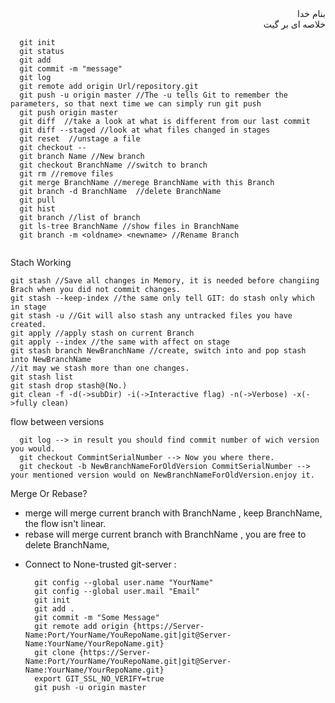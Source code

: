 <div dir='rtl'>بنام خدا</div>
<div dir='rtl'>خلاصه ای بر گیت</div>

```vala
  git init
  git status
  git add
  git commit -m "message"
  git log
  git remote add origin Url/repository.git
  git push -u origin master //The -u tells Git to remember the parameters, so that next time we can simply run git push
  git push origin master
  git diff  //take a look at what is different from our last commit
  git diff --staged //look at what files changed in stages
  git reset  //unstage a file
  git checkout -- 
  git branch Name //New branch
  git checkout BranchName //switch to branch
  git rm //remove files
  git merge BranchName //merege BranchName with this Branch
  git branch -d BranchName  //delete BranchName
  git pull 
  git hist
  git branch //list of branch
  git ls-tree BranchName //show files in BranchName
  git branch -m <oldname> <newname> //Rename Branch


```
Stach Working
```vala
git stash //Save all changes in Memory, it is needed before changiing Brach when you did not commit changes.
git stash --keep-index //the same only tell GIT: do stash only which in stage
git stash -u //Git will also stash any untracked files you have created.
git apply //apply stash on current Branch
git apply --index //the same with affect on stage
git stash branch NewBranchName //create, switch into and pop stash into NewBranchName
//it may we stash more than one changes.
git stash list
git stash drop stash@(No.)
git clean -f -d(->subDir) -i(->Interactive flag) -n(->Verbose) -x(->fully clean)

```
flow between versions
```vala
  git log --> in result you should find commit number of wich version you would.
  git checkout CommintSerialNumber --> Now you where there.
  git checkout -b NewBranchNameForOldVersion CommitSerialNumber --> your mentioned version would on NewBranchNameForOldVersion.enjoy it.
```
Merge Or Rebase?
* merge will merge current branch with BranchName , keep BranchName, the flow isn't linear.
* rebase will merge current branch with BranchName , you are free to delete BranchName, 

- Connect to None-trusted git-server : 
  ```vala
    git config --global user.name "YourName"
    git config --global user.mail "Email"
    git init
    git add .
    git commit -m "Some Message"
    git remote add origin {https://Server-Name:Port/YourName/YouRepoName.git|git@Server-Name:YourName/YourRepoName.git}
    git clone {https://Server-Name:Port/YourName/YouRepoName.git|git@Server-Name:YourName/YourRepoName.git}
    export GIT_SSL_NO_VERIFY=true
    git push -u origin master 
  ```
  
<div dir='rtl'></div>
<div dir='rtl'></div>
<div dir='rtl'></div>
<div dir='rtl'></div>
<div dir='rtl'></div>
<div dir='rtl'></div>
<div dir='rtl'></div>
<div dir='rtl'></div>
<div dir='rtl'></div>
<div dir='rtl'></div>
